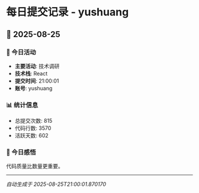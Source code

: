 # 每日提交记录 - yushuang

## 📅 2025-08-25

### 🎯 今日活动
- **主要活动**: 技术调研
- **技术栈**: React
- **提交时间**: 21:00:01
- **账号**: yushuang

### 📊 统计信息
- 总提交次数: 815
- 代码行数: 3570
- 活跃天数: 602

### 💭 今日感悟
代码质量比数量更重要。

---
*自动生成于 2025-08-25T21:00:01.870170*
